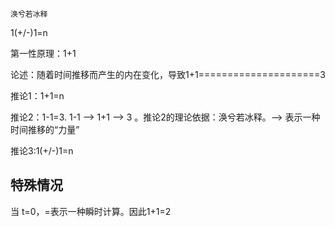     涣兮若冰释

1(+/-)1=n

第一性原理：1+1

论述：随着时间推移而产生的内在变化，导致1+1=====================3

推论1：1+1=n

推论2：1-1=3. 1-1 --> 1+1 --> 3 。推论2的理论依据：涣兮若冰释。--> 表示一种时间推移的“力量”

推论3:1(+/-)1=n

## 特殊情况

当 t=0，=表示一种瞬时计算。因此1+1=2
